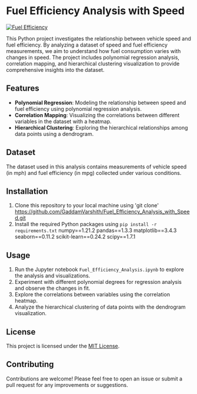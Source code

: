# Fuel Efficiency Analysis with Speed

[![Fuel Efficiency](https://img.shields.io/badge/Fuel%20Efficiency-Analysis%20Project-brightgreen)](https://github.com/GaddamVarshith/Fuel_Efficiency_Analysis_with_Speed.git)

This Python project investigates the relationship between vehicle speed and fuel efficiency. By analyzing a dataset of speed and fuel efficiency measurements, we aim to understand how fuel consumption varies with changes in speed. The project includes polynomial regression analysis, correlation mapping, and hierarchical clustering visualization to provide comprehensive insights into the dataset.

## Features

- **Polynomial Regression**: Modeling the relationship between speed and fuel efficiency using polynomial regression analysis.
- **Correlation Mapping**: Visualizing the correlations between different variables in the dataset with a heatmap.
- **Hierarchical Clustering**: Exploring the hierarchical relationships among data points using a dendrogram.

## Dataset

The dataset used in this analysis contains measurements of vehicle speed (in mph) and fuel efficiency (in mpg) collected under various conditions.

## Installation

1. Clone this repository to your local machine using 'git clone' https://github.com/GaddamVarshith/Fuel_Efficiency_Analysis_with_Speed.git
2. Install the required Python packages using `pip install -r requirements.txt`
numpy==1.21.2
pandas==1.3.3
matplotlib==3.4.3
seaborn==0.11.2
scikit-learn==0.24.2
scipy==1.7.1


## Usage

1. Run the Jupyter notebook `Fuel_Efficiency_Analysis.ipynb` to explore the analysis and visualizations.
2. Experiment with different polynomial degrees for regression analysis and observe the changes in fit.
3. Explore the correlations between variables using the correlation heatmap.
4. Analyze the hierarchical clustering of data points with the dendrogram visualization.

## License

This project is licensed under the [MIT License](LICENSE).

## Contributing

Contributions are welcome! Please feel free to open an issue or submit a pull request for any improvements or suggestions.
